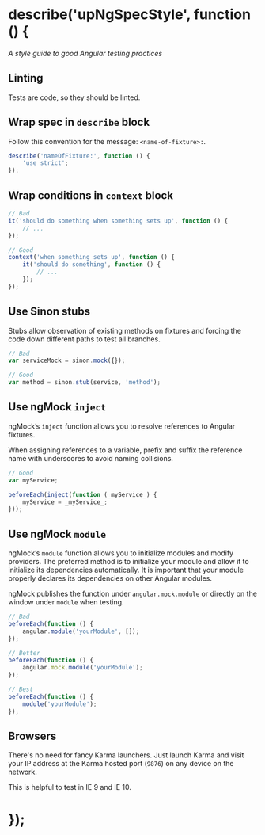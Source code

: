 # describe('upNgSpecStyle', function () {

*A style guide to good Angular testing practices*

## Linting

Tests are code, so they should be linted.

## Wrap spec in `describe` block

Follow this convention for the message: `<name-of-fixture>:`.

```javascript
describe('nameOfFixture:', function () {
    'use strict';
});
```

## Wrap conditions in `context` block

```javascript
// Bad
it('should do something when something sets up', function () {
    // ...
});

// Good
context('when something sets up', function () {
    it('should do something', function () {
        // ...
    });
});
```

## Use Sinon stubs

Stubs allow observation of existing methods on fixtures and forcing the code down different paths to test all branches.

```javascript
// Bad
var serviceMock = sinon.mock({});

// Good
var method = sinon.stub(service, 'method');
```

## Use ngMock `inject`

ngMock’s `inject` function allows you to resolve references to Angular fixtures.

When assigning references to a variable, prefix and suffix the reference name with underscores to avoid naming collisions.

```javascript
// Good
var myService;

beforeEach(inject(function (_myService_) {
    myService = _myService_;
}));
```

## Use ngMock `module`

ngMock’s `module` function allows you to initialize modules and modify providers. The preferred method is to initialize your module and allow it to initialize its dependencies automatically. It is important that your module properly declares its dependencies on other Angular modules.

ngMock publishes the function under `angular.mock.module` or directly on the window under `module` when testing.

```javascript
// Bad
beforeEach(function () {
    angular.module('yourModule', []);
});

// Better
beforeEach(function () {
    angular.mock.module('yourModule');
});

// Best
beforeEach(function () {
    module('yourModule');
});
```

## Browsers

There's no need for fancy Karma launchers. Just launch Karma and visit your IP address at the Karma hosted port (`9876`) on any device on the network.

This is helpful to test in IE 9 and IE 10.

# });
